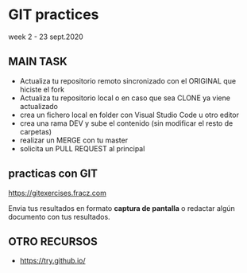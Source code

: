 # GIT practices
week 2 - 23 sept.2020

## MAIN TASK
- Actualiza tu repositorio remoto sincronizado con el ORIGINAL que hiciste el fork
- Actualiza tu repositorio local o en caso que sea CLONE ya viene actualizado
- crea un fichero local en <your-code> folder con Visual Studio Code u otro editor
- crea una rama DEV y sube el contenido (sin modificar el resto de carpetas)
- realizar un MERGE con tu master
- solicita un PULL REQUEST al principal
 

## practicas con GIT

 https://gitexercises.fracz.com

 Envia tus resultados en formato **captura de pantalla** o redactar algún documento con tus resultados.

## OTRO RECURSOS

- https://try.github.io/
